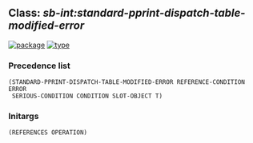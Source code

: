## Class: ***sb-int:standard-pprint-dispatch-table-modified-error***
[![package](https://img.shields.io/badge/Package-SB--INT-5f9ea0.svg?style=social&colorA=999999)](../) [![type](https://img.shields.io/badge/Type-Class-5f9ea0.svg?style=social&colorA=999999)](../#class) 
### Precedence list
```
(STANDARD-PPRINT-DISPATCH-TABLE-MODIFIED-ERROR REFERENCE-CONDITION ERROR
 SERIOUS-CONDITION CONDITION SLOT-OBJECT T)
```
### Initargs
```
(REFERENCES OPERATION)
```
